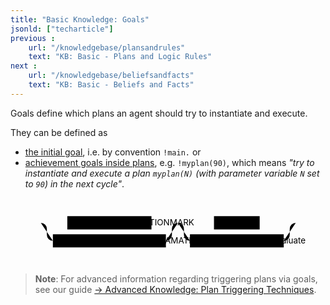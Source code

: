 ```yaml
---
title: "Basic Knowledge: Goals"
jsonld: ["techarticle"]
previous :
    url: "/knowledgebase/plansandrules"
    text: "KB: Basic - Plans and Logic Rules"
next :
    url: "/knowledgebase/beliefsandfacts"
    text: "KB: Basic - Beliefs and Facts"
---
```


Goals define which plans an agent should try to instantiate and execute.

<!--more-->

They can be defined as

* [the initial goal](https://agentspeak-java.lightjason.org/rrd-output/html/org/lightjason/agentspeak/grammar/Agent.g4/index.htm#12a3e79ad1f2c67d5cd687d1277a51b1), i.e. by convention `!main.` or
* [achievement goals inside plans](https://agentspeak-java.lightjason.org/rrd-output/html/org/lightjason/agentspeak/grammar/Agent.g4/index.htm#a6ff3b47279b01ca106287f45227661c), e.g. `!myplan(90)`, which means _"try to instantiate and execute a plan `myplan(N)` (with parameter variable `N` set to `90`) in the next cycle"_.

<svg class="railroad-diagram" width="524" height="112" viewBox="0 0 524 92"><path d="M20.5 21.5v20m10-20v20m-10-10H41M40.5 31.5h10M50.5 31.5h20"/><g class="non-terminal" transform="translate(.5 .5)"><path d="M70 31h24M234 31h24M94 20h140v22H94z"/><a xmlns:xlink="http://www.w3.org/1999/xlink" xlink:href="https://agentspeak-java.lightjason.org/rrd-output/html/org/lightjason/agentspeak/grammar/Agent.g4/index.htm#a811f517fa7f9ba04cf05d3a6c777799"><text x="164" y="35">EXCLAMATIONMARK</text></a></g><path d="M258.5 31.5h20M50.5 31.5a10 10 0 0 1 10 10v10a10 10 0 0 0 10 10"/><g class="non-terminal" transform="translate(.5 .5)"><path d="M70 50h188v22H70z"/><a xmlns:xlink="http://www.w3.org/1999/xlink" xlink:href="https://agentspeak-java.lightjason.org/rrd-output/html/org/lightjason/agentspeak/grammar/Agent.g4/index.htm#54d93a03ab9f9e3d0cdcbe9e3ce017be"><text x="164" y="65">DOUBLEEXCLAMATIONMARK</text></a></g><path d="M258.5 61.5a10 10 0 0 0 10-10v-10a10 10 0 0 1 10-10"/><g><path d="M278.5 31.5h20"/><g class="non-terminal" transform="translate(.5 .5)"><path d="M298 31h40M414 31h40M338 20h76v22h-76z"/><a xmlns:xlink="http://www.w3.org/1999/xlink" xlink:href="https://agentspeak-java.lightjason.org/rrd-output/html/org/lightjason/agentspeak/grammar/Agent.g4/index.htm#f0d674f1e0ed4292267f149c5983db02"><text x="376" y="35">literal</text></a></g><path d="M454.5 31.5h20M278.5 31.5a10 10 0 0 1 10 10v10a10 10 0 0 0 10 10"/><g class="non-terminal" transform="translate(.5 .5)"><path d="M298 50h156v22H298z"/><a xmlns:xlink="http://www.w3.org/1999/xlink" xlink:href="https://agentspeak-java.lightjason.org/rrd-output/html/org/lightjason/agentspeak/grammar/Agent.g4/index.htm#a8a6a0dad629d3c681de3e882cbc44a9"><text x="376" y="65">variable_evaluate</text></a></g><path d="M454.5 61.5a10 10 0 0 0 10-10v-10a10 10 0 0 1 10-10"/></g><path d="M474.5 31.5h10M484.5 31.5h20m-10-10v20m10-20v20"/></svg>

> **Note**: For advanced information regarding triggering plans via goals, see our guide [&#8594; Advanced Knowledge: Plan Triggering Techniques](../triggering).
